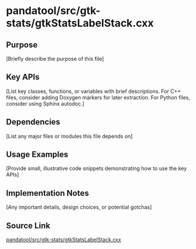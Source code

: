 # pandatool/src/gtk-stats/gtkStatsLabelStack.cxx

## Purpose
[Briefly describe the purpose of this file]

## Key APIs
[List key classes, functions, or variables with brief descriptions.
For C++ files, consider adding Doxygen markers for later extraction.
For Python files, consider using Sphinx autodoc.]

## Dependencies
[List any major files or modules this file depends on]

## Usage Examples
[Provide small, illustrative code snippets demonstrating how to use the key APIs]

## Implementation Notes
[Any important details, design choices, or potential gotchas]

## Source Link
[pandatool/src/gtk-stats/gtkStatsLabelStack.cxx](link_to_source_repository/pandatool/src/gtk-stats/gtkStatsLabelStack.cxx)
